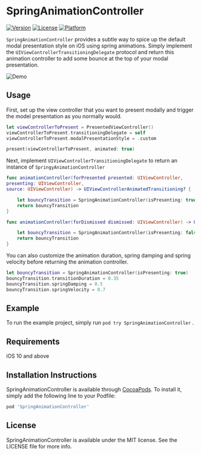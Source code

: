 # SpringAnimationController

[![Version](https://img.shields.io/cocoapods/v/SpringAnimationController.svg?style=flat)](https://cocoapods.org/pods/SpringAnimationController)
[![License](https://img.shields.io/cocoapods/l/SpringAnimationController.svg?style=flat)](https://cocoapods.org/pods/SpringAnimationController)
[![Platform](https://img.shields.io/cocoapods/p/SpringAnimationController.svg?style=flat)](https://cocoapods.org/pods/SpringAnimationController)

`SpringAnimationController` provides a subtle way to spice up the default modal presentation style on iOS using spring animations. Simply implement the `UIViewControllerTransitioningDelegate`  protocol and return this animation controller to add some bounce at the top of your modal presentation.

![Demo](https://user-images.githubusercontent.com/1264371/41214965-f2636130-6d1b-11e8-8ac3-5e415d56664c.gif)

## Usage

First, set up the view controller that you want to present modally and trigger the model presentation as you normally would.

```swift
let viewControllerToPresent = PresentedViewController()
viewControllerToPresent.transitioningDelegate = self
viewControllerToPresent.modalPresentationStyle = .custom

present(viewControllerToPresent, animated: true)
```

Next, implement `UIViewControllerTransitioningDelegate`  to return an instance of `SpringyAnimationController`

```swift
func animationController(forPresented presented: UIViewController,
presenting: UIViewController,
source: UIViewController) -> UIViewControllerAnimatedTransitioning? {

    let bouncyTransition = SpringAnimationController(isPresenting: true)
    return bouncyTransition
}

func animationController(forDismissed dismissed: UIViewController) -> UIViewControllerAnimatedTransitioning? {

    let bouncyTransition = SpringAnimationController(isPresenting: false)
    return bouncyTransition
}
```
You can also customize the animation duration, spring damping and spring velocity before returning the animation controller.

```swift
let bouncyTransition = SpringAnimationController(isPresenting: true)
bouncyTransition.transitionDuration = 0.35
bouncyTransition.springDamping = 0.5
bouncyTransition.springVelocity = 0.7
```

## Example

To run the example project,  simply run `pod try SpringAnimationController` .

## Requirements

iOS 10 and above

## Installation Instructions

SpringAnimationController is available through [CocoaPods](https://cocoapods.org). To install
it, simply add the following line to your Podfile:

```ruby
pod 'SpringAnimationController'
```

## License

SpringAnimationController is available under the MIT license. See the LICENSE file for more info.
